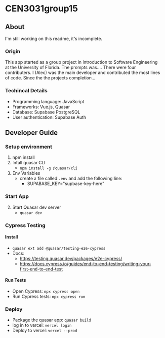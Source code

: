 # CEN3031group15

## About

I'm still working on this readme, it's incomplete.

### Origin

This app started as a group project in Introduction to Software Engineering at the University of Florida. The prompts was.... There were four contributers. I (Alec) was the main developer and contributed the most lines of code. Since the the projects completion...

### Techincal Details

- Programming language: JavaScript
- Frameworks: Vue.js, Quasar  
- Database: Supabase PostgreSQL  
- User authentication: Supabase Auth  

## Developer Guide

### Setup environment

1. npm install
2. Intall quasar CLI
    - `npm install -g @quasar/cli`
3. Env Variables
    - create a file called `.env`  and add the following line:
        - SUPABASE_KEY="supbase-key-here"
    
### Start App

2. Start Quasar dev server
    - `quasar dev`

### Cypress Testing

#### Install 

- `quasar ext add @quasar/testing-e2e-cypress`
- Docs: 
  - https://testing.quasar.dev/packages/e2e-cypress/
  - https://docs.cypress.io/guides/end-to-end-testing/writing-your-first-end-to-end-test

#### Run Tests

- Open Cypress: `npx cypress open`
- Run Cypress tests: `npx cypress run`

### Deploy

- Package the quasar app: `quasar build`
- log in to vercel: `vercel login`
- Deploy to vercel: `vercel --prod`

